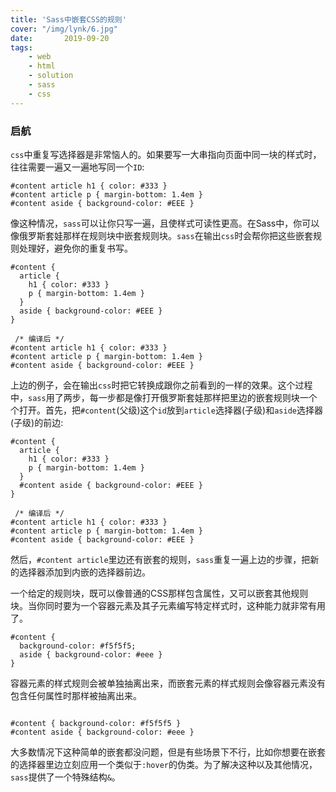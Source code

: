 ```yaml
---
title: 'Sass中嵌套CSS的规则'
cover: "/img/lynk/6.jpg"
date:       2019-09-20
tags:
	- web
	- html
	- solution
	- sass
	- css
---
```


### 启航

<div class="content-intro view-box "><p></p><p><code>css</code>中重复写选择器是非常恼人的。如果要写一大串指向页面中同一块的样式时，往往需要一遍又一遍地写同一个<code>ID</code>:</p><pre><a class="code-copy right0" title="复制到剪切板"><i class="icon-copy"></i></a><code class="hljs css"><span><span class="hljs-selector-id">#content</span></span> <span><span class="hljs-selector-tag">article</span></span> <span><span class="hljs-selector-tag">h1</span></span> <span>{ <span><span><span class="hljs-attribute">color</span></span>:<span> <span><span class="hljs-number">#333</span></span> </span></span></span>}
<span><span class="hljs-selector-id">#content</span></span> <span><span class="hljs-selector-tag">article</span></span> <span><span class="hljs-selector-tag">p</span></span> <span>{ <span><span><span class="hljs-attribute">margin-bottom</span></span>:<span> <span><span class="hljs-number">1.4em</span></span> </span></span></span>}
<span><span class="hljs-selector-id">#content</span></span> <span><span class="hljs-selector-tag">aside</span></span> <span>{ <span><span><span class="hljs-attribute">background-color</span></span>:<span> <span><span class="hljs-number">#EEE</span></span> </span></span></span>}</code></pre><p>像这种情况，<code>sass</code>可以让你只写一遍，且使样式可读性更高。在Sass中，你可以像俄罗斯套娃那样在规则块中嵌套规则块。<code>sass</code>在输出<code>css</code>时会帮你把这些嵌套规则处理好，避免你的重复书写。</p><pre><a class="code-copy right0" title="复制到剪切板"><i class="icon-copy"></i></a><code class="hljs bash"><span><span class="hljs-comment">#content</span></span><span class="hljs-comment"> {</span>
  <span>article</span> {
    <span>h1</span> { <span>color</span><span>: <span><span class="hljs-comment">#333</span></span><span class="hljs-comment"> }</span>
    </span><span><span>p</span></span><span> { </span><span><span>margin-bottom</span></span><span>: <span>1.4em</span> }
  }
  </span><span><span>aside</span></span><span> { </span><span><span>background-color</span></span><span>: <span><span class="hljs-comment">#EEE</span></span><span class="hljs-comment"> }</span>
}
</span></code></pre><pre><a class="code-copy right0" title="复制到剪切板"><i class="icon-copy"></i></a><code class="hljs css"> <span><span class="hljs-comment">/* 编译后 */</span></span>
<span><span class="hljs-selector-id">#content</span></span> <span><span class="hljs-selector-tag">article</span></span> <span><span class="hljs-selector-tag">h1</span></span> <span>{ <span><span><span class="hljs-attribute">color</span></span>:<span> <span><span class="hljs-number">#333</span></span> </span></span></span>}
<span><span class="hljs-selector-id">#content</span></span> <span><span class="hljs-selector-tag">article</span></span> <span><span class="hljs-selector-tag">p</span></span> <span>{ <span><span><span class="hljs-attribute">margin-bottom</span></span>:<span> <span><span class="hljs-number">1.4em</span></span> </span></span></span>}
<span><span class="hljs-selector-id">#content</span></span> <span><span class="hljs-selector-tag">aside</span></span> <span>{ <span><span><span class="hljs-attribute">background-color</span></span>:<span> <span><span class="hljs-number">#EEE</span></span> </span></span></span>}</code></pre><p>上边的例子，会在输出<code>css</code>时把它转换成跟你之前看到的一样的效果。这个过程中，<code>sass</code>用了两步，每一步都是像打开俄罗斯套娃那样把里边的嵌套规则块一个个打开。首先，把<code>#content</code>(父级)这个<code>id</code>放到<code>article</code>选择器(子级)和<code>aside</code>选择器(子级)的前边:</p><pre><a class="code-copy right0" title="复制到剪切板"><i class="icon-copy"></i></a><code class="hljs bash"><span><span class="hljs-comment">#content</span></span><span class="hljs-comment"> {</span>
  <span>article</span> {
    <span>h1</span> { <span>color</span><span>: <span><span class="hljs-comment">#333</span></span><span class="hljs-comment"> }</span>
    </span><span><span>p</span></span><span> { </span><span><span>margin-bottom</span></span><span>: <span>1.4em</span> }
  }
  </span><span><span><span><span class="hljs-comment">#c</span></span><span class="hljs-comment">ontent</span></span></span><span><span class="hljs-comment"> </span></span><span><span><span class="hljs-comment">aside</span></span></span><span><span class="hljs-comment"> { </span></span><span><span><span class="hljs-comment">background-color</span></span></span><span><span class="hljs-comment">: </span><span><span class="hljs-comment">#EEE</span></span><span class="hljs-comment"> }</span>
}
</span></code></pre><pre><a class="code-copy right0" title="复制到剪切板"><i class="icon-copy"></i></a><code class="hljs css"> <span><span class="hljs-comment">/* 编译后 */</span></span>
<span><span class="hljs-selector-id">#content</span></span> <span><span class="hljs-selector-tag">article</span></span> <span><span class="hljs-selector-tag">h1</span></span> <span>{ <span><span><span class="hljs-attribute">color</span></span>:<span> <span><span class="hljs-number">#333</span></span> </span></span></span>}
<span><span class="hljs-selector-id">#content</span></span> <span><span class="hljs-selector-tag">article</span></span> <span><span class="hljs-selector-tag">p</span></span> <span>{ <span><span><span class="hljs-attribute">margin-bottom</span></span>:<span> <span><span class="hljs-number">1.4em</span></span> </span></span></span>}
<span><span class="hljs-selector-id">#content</span></span> <span><span class="hljs-selector-tag">aside</span></span> <span>{ <span><span><span class="hljs-attribute">background-color</span></span>:<span> <span><span class="hljs-number">#EEE</span></span> </span></span></span>}</code></pre><p>然后，<code>#content article</code>里边还有嵌套的规则，<code>sass</code>重复一遍上边的步骤，把新的选择器添加到内嵌的选择器前边。</p><p>一个给定的规则块，既可以像普通的CSS那样包含属性，又可以嵌套其他规则块。当你同时要为一个容器元素及其子元素编写特定样式时，这种能力就非常有用了。</p><pre><a class="code-copy right0" title="复制到剪切板"><i class="icon-copy"></i></a><code class="hljs bash"><span><span class="hljs-comment">#content</span></span><span class="hljs-comment"> {</span>
  <span>background-color</span><span>: <span><span class="hljs-comment">#f5f5f5</span></span><span class="hljs-comment">;</span></span>
  <span>aside</span> { <span>background-color</span><span>: <span><span class="hljs-comment">#eee</span></span><span class="hljs-comment"> }</span>
}</span></code></pre><p>容器元素的样式规则会被单独抽离出来，而嵌套元素的样式规则会像容器元素没有包含任何属性时那样被抽离出来。</p><pre><a class="code-copy right0" title="复制到剪切板"><i class="icon-copy"></i></a><code class="hljs css">
<span><span class="hljs-selector-id">#content</span></span> <span>{ <span><span><span class="hljs-attribute">background-color</span></span>:<span> <span><span class="hljs-number">#f5f5f5</span></span> </span></span></span>}
<span><span class="hljs-selector-id">#content</span></span> <span><span class="hljs-selector-tag">aside</span></span> <span>{ <span><span><span class="hljs-attribute">background-color</span></span>:<span> <span><span class="hljs-number">#eee</span></span> </span></span></span>}</code></pre><p>大多数情况下这种简单的嵌套都没问题，但是有些场景下不行，比如你想要在嵌套的选择器里边立刻应用一个类似于<code>:hover</code>的伪类。为了解决这种以及其他情况，<code>sass</code>提供了一个特殊结构<code>&amp;</code>。</p></div>
